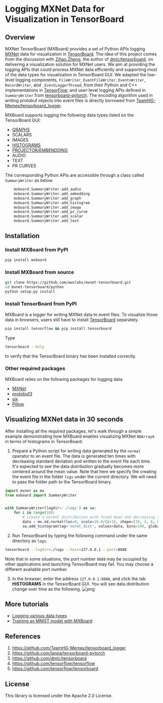 # Logging MXNet Data for Visualization in TensorBoard

## Overview

MXNet TensorBoard (MXBoard) provides a set of Python APIs logging
[MXNet](http://mxnet.incubator.apache.org/) data for visualization in
[TensorBoard](https://www.tensorflow.org/programmers_guide/summaries_and_tensorboard). 
The idea of this project comes from the discussion with [Zihao Zheng](https://github.com/zihaolucky),
the author of
[dmlc/tensorboard](https://github.com/dmlc/tensorboard),
on delivering a visualization solution for MXNet users.
We aim at providing the logging APIs that could process MXNet data efficiently
and supporting most of the data types for visualization in TensorBoard GUI.
We adapted the low-level logging components, `FileWriter`, `EventFileWriter`,
`EventsWriter`, `RecordWriter`,
and `_EventLoggerThread`, from their Python and C++
implementations in [TensorFlow](https://github.com/tensorflow/tensorflow),
and user-level logging APIs defined in `SummaryWriter` from
[tensorboard-pytorch](https://github.com/lanpa/tensorboard-pytorch).
The encoding algorithm used in writing protobuf objects into event files
is directly borrowed from
[TeamHG-Memex/tensorboard_logger](https://github.com/TeamHG-Memex/tensorboard_logger).

MXBoard supports logging the following data types listed on the TensorBoard GUI:
- [GRAPHS](https://www.tensorflow.org/versions/r1.1/get_started/graph_viz)
- SCALARS
- IMAGES
- [HISTOGRAMS](https://www.tensorflow.org/programmers_guide/tensorboard_histograms)
- [PROJECTOR/EMBENDDING](https://www.tensorflow.org/programmers_guide/embedding)
- AUDIO
- TEXT
- PR CURVES

The corresponding Python APIs are accessible through a class called `SummaryWriter` as below.
```python
    mxboard.SummaryWriter.add_audio
    mxboard.SummaryWriter.add_embedding
    mxboard.SummaryWriter.add_graph
    mxboard.SummaryWriter.add_histogram
    mxboard.SummaryWriter.add_image
    mxboard.SummaryWriter.add_pr_curve
    mxboard.SummaryWriter.add_scalar
    mxboard.SummaryWriter.add_text
```

## Installation

### Install MXBoard from PyPI
```bash
pip install mxboard
```

### Install MXBoard from source
```bash
git clone https://github.com/awslabs/mxnet-tensorboard.git
cd mxnet-tensorboard/python
python setup.py install
```

### Install TensorBoard from PyPI
MXBoard is a logger for writing MXNet data to event files.
To visualize those data in browsers, users still have to install
[TensorBoard](https://www.tensorflow.org/versions/r1.1/get_started/summaries_and_tensorboard)
separately.
```bash
pip install tensorflow && pip install tensorboard
```
Type
```bash
tensorboard --help
```
to verify that the TensorBoard binary has been installed correctly.

### Other required packages
MXBoard relies on the following packages for logging data.
- [MXNet](https://pypi.python.org/pypi/mxnet)
- [protobuf3](https://pypi.python.org/pypi/protobuf)
- [six](https://pypi.python.org/pypi/six)
- [Pillow](https://pypi.python.org/pypi/Pillow)


## Visualizing MXNet data in 30 seconds
After installing all the required packages, let's walk through a simple example demonstrating how
MXBoard enables visualizing MXNet `NDArray`s in terms of histograms in TensorBoard.

1. Prepare a Python script for writing data generated by the `normal` operator to an event file.
The data is generated ten times with decreasing standard deviation and written to the event
file each time. It's expected to see the data distribution gradually becomes more centered around
the mean value. Note that here we specify the creating the event file in the folder `logs`
under the current directory. We will need to pass the folder path to the TensorBoard binary.
```python
import mxnet as mx
from mxboard import SummaryWriter


with SummaryWriter(logdir='./logs') as sw:
    for i in range(10):
        # create a normal distribution with fixed mean and decreasing std
        data = mx.nd.normal(loc=0, scale=10.0/(i+1), shape=(10, 3, 8, 8))
        sw.add_histogram(tag='norml_dist', values=data, bins=200, global_step=i)
```

2. Run TensorBoard by typing the following command under the same directory as `logs`.
```bash
tensorboard --logdir=./logs --host=127.0.0.1 --port=8888
```
Note that in some situations,
the port number `8888` may be occupied by other applications and launching TensorBoard
may fail. You may choose a different available port number.

3. In the browser, enter the address `127.0.0.1:8888`, and click the tab **HISTOGRAMS**
in the TensorBoard GUI. You will see data distribution change over time as the following.
![png](https://github.com/reminisce/web-data/blob/tensorboard_doc/mxnet/tensorboard/doc/summary_histogram_norm.png)

## More tutorials
- [Logging various data types](https://github.com/reminisce/mxnet-tensorboard/blob/tensorboard_logging/demo.md)
- [Training an MNIST model with MXBoard](https://github.com/reminisce/mxnet-tensorboard/tree/tensorboard_logging/examples/mnist)

## References
1. https://github.com/TeamHG-Memex/tensorboard_logger
2. https://github.com/lanpa/tensorboard-pytorch
3. https://github.com/dmlc/tensorboard
4. https://github.com/tensorflow/tensorflow
5. https://github.com/tensorflow/tensorboard

## License
This library is licensed under the Apache 2.0 License. 
